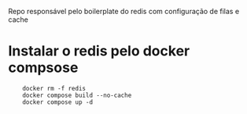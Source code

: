 Repo responsável pelo boilerplate do redis com configuração de filas e cache

# Instalar o redis pelo docker compsose

```
    docker rm -f redis
    docker compose build --no-cache
    docker compose up -d 
```
